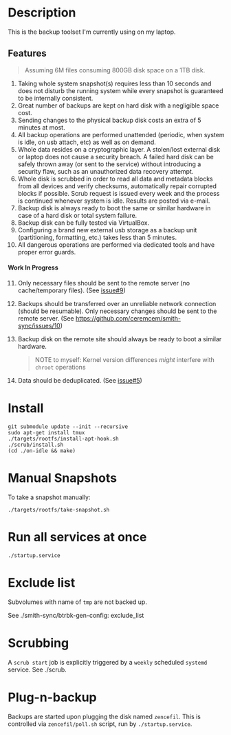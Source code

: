 # Description 

This is the backup toolset I'm currently using on my laptop. 

## Features

> Assuming 6M files consuming 800GB disk space on a 1TB disk.

1. Taking whole system snapshot(s) requires less than 10 seconds and does not disturb the running
   system while every snapshot is guaranteed to be internally consistent. 
2. Great number of backups are kept on hard disk with a negligible space cost. 
3. Sending changes to the physical backup disk costs an extra of 5 minutes at most. 
4. All backup operations are performed unattended (periodic, when system is idle, 
   on usb attach, etc) as well as on demand.
5. Whole data resides on a cryptographic layer. A stolen/lost external disk 
   or laptop does not cause a security breach. A failed hard disk can be safely thrown
   away (or sent to the service) without introducing a security flaw, such as an unauthorized data recovery attempt.
6. Whole disk is scrubbed in order to read all data and metadata blocks from all devices and verify checksums, automatically repair corrupted blocks if possible. Scrub request is issued every week and the process is continued whenever system is idle. Results are posted via e-mail.
7. Backup disk is always ready to boot the same or similar hardware in case of a hard disk or total system failure.
8. Backup disk can be fully tested via VirtualBox. 
9. Configuring a brand new external usb storage as a backup unit (partitioning, formatting, etc.) takes less than 5 minutes.
10. All dangerous operations are performed via dedicated tools and have proper error guards. 

#### Work In Progress

11. Only necessary files should be sent to the remote server (no cache/temporary files). (See [issue#9](https://github.com/ceremcem/erik-sync/issues/9))
12. Backups should be transferred over an unreliable network connection (should be resumable). Only necessary changes should be sent to the remote server. (See https://github.com/ceremcem/smith-sync/issues/10)
13. Backup disk on the remote site should always be ready to boot a similar hardware.
 
    > NOTE to myself: Kernel version differences *might* interfere with `chroot` operations
  
14. Data should be deduplicated. (See [issue#5](https://github.com/ceremcem/erik-sync/issues/5))

# Install 

```
git submodule update --init --recursive
sudo apt-get install tmux 
./targets/rootfs/install-apt-hook.sh
./scrub/install.sh
(cd ./on-idle && make)
```

# Manual Snapshots

To take a snapshot manually:

    ./targets/rootfs/take-snapshot.sh

# Run all services at once

    ./startup.service

# Exclude list

Subvolumes with name of `tmp` are not backed up. 

See ./smith-sync/btrbk-gen-config: exclude_list

# Scrubbing

A `scrub start` job is explicitly triggered by a `weekly` scheduled `systemd` service. See ./scrub. 

# Plug-n-backup

Backups are started upon plugging the disk named `zencefil`. This is controlled via `zencefil/poll.sh` script, run by `./startup.service`. 
